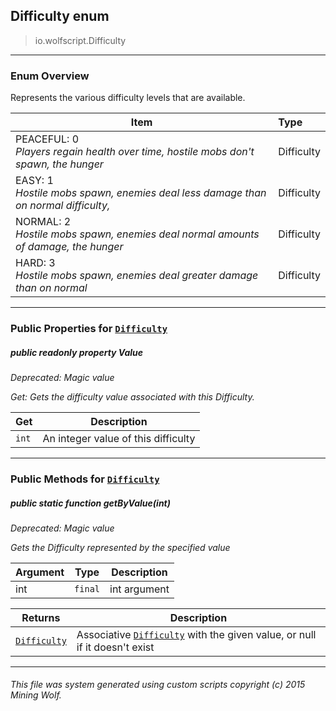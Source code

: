 ## Difficulty __enum__

>io.wolfscript.Difficulty

---

### Enum Overview

Represents the various difficulty levels that are available.

Item | Type   
--- | :--- 
PEACEFUL: 0<br> _Players regain health over time, hostile mobs don't spawn, the hunger_ | Difficulty
EASY: 1<br> _Hostile mobs spawn, enemies deal less damage than on normal difficulty,_ | Difficulty
NORMAL: 2<br> _Hostile mobs spawn, enemies deal normal amounts of damage, the hunger_ | Difficulty
HARD: 3<br> _Hostile mobs spawn, enemies deal greater damage than on normal_ | Difficulty



---


### Public Properties for [`Difficulty`](Difficulty.md)

##### <a id='value'></a>public  readonly property __Value__
_Deprecated: Magic value_

_Get: Gets the difficulty value associated with this Difficulty._

Get | Description
--- | --- 
`int` | An integer value of this difficulty



---

### Public Methods for [`Difficulty`](Difficulty.md)

##### <a id='getbyvalue'></a>public static function __getByValue__(int)
_Deprecated: Magic value_

_Gets the Difficulty represented by the specified value_

Argument | Type | Description  
--- | --- | --- 
int | `final` | int argument

Returns | Description
--- | --- 
[`Difficulty`](Difficulty.md) | Associative [`Difficulty`](Difficulty.md) with the given value, or null if it doesn't exist


---


###### This file was system generated using custom scripts copyright (c) 2015 Mining Wolf.
	

